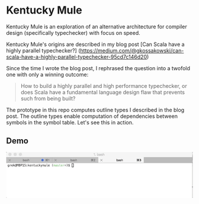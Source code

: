 # Kentucky Mule

Kentucky Mule is an exploration of an alternative architecture for compiler design (specifically typechecker) with focus on speed.

Kentucky Mule's origins are described in my blog post [Can Scala have a highly parallel typechecker?] (https://medium.com/@gkossakowski/can-scala-have-a-highly-parallel-typechecker-95cd7c146d20)

Since the time I wrote the blog post, I rephrased the question into a twofold one with only a winning outcome:

> How to build a highly parallel and high performance typechecker, or does
> Scala have a fundamental language design flaw that prevents such from being built?

The prototype in this repo computes outline types I described in the blog post. The outline types enable computation of dependencies between symbols in the symbol table. Let's see this in action.

## Demo

![Kentucky Mule processing scalap sources](kentuckymule_scalap.gif)

